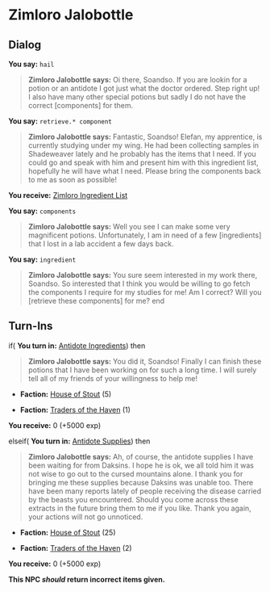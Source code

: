 # Zimloro Jalobottle
## Dialog

**You say:** `hail`



>**Zimloro Jalobottle says:** Oi there, Soandso. If you are lookin for a potion or an antidote I got just what the doctor ordered. Step right up! I also have many other special potions but sadly I do not have the correct [components] for them.

**You say:** `retrieve.* component`



>**Zimloro Jalobottle says:** Fantastic, Soandso! Elefan, my apprentice, is currently studying under my wing. He had been collecting samples in Shadeweaver lately and he probably has the items that I need. If you could go and speak with him and present him with this ingredient list, hopefully he will have what I need. Please bring the components back to me as soon as possible!


**You receive:**  [Zimloro Ingredient List](/item/4758)

**You say:** `components`



>**Zimloro Jalobottle says:** Well you see I can make some very magnificent potions. Unfortunately, I am in need of a few [ingredients] that I lost in a lab accident a few days back.

**You say:** `ingredient`



>**Zimloro Jalobottle says:** You sure seem interested in my work there, Soandso. So interested that I think you would be willing to go fetch the components I require for my studies for me! Am I correct? Will you [retrieve these components] for me?
end

## Turn-Ins





if( **You turn in:** [Antidote Ingredients](/item/4759)) then


>**Zimloro Jalobottle says:** You did it, Soandso! Finally I can finish these potions that I have been working on for such a long time. I will surely tell all of my friends of your willingness to help me!


* __Faction:__ [House of Stout](/faction/1512) (5)


* __Faction:__ [Traders of the Haven](/faction/1508) (1)


 **You receive:** 0 (+5000 exp)

elseif( **You turn in:** [Antidote Supplies](/item/4765)) then


>**Zimloro Jalobottle says:** Ah, of course, the antidote supplies I have been waiting for from Daksins. I hope he is ok, we all told him it was not wise to go out to the cursed mountains alone. I thank you for bringing me these supplies because Daksins was unable too. There have been many reports lately of people receiving the disease carried by the beasts you encountered. Should you come across these extracts in the future bring them to me if you like. Thank you again, your actions will not go unnoticed.





* __Faction:__ [House of Stout](/faction/1512) (25)


* __Faction:__ [Traders of the Haven](/faction/1508) (2)


 **You receive:** 0 (+5000 exp)

**This NPC *should* return incorrect items given.**
